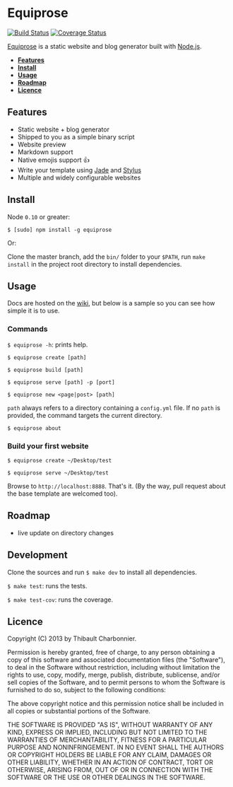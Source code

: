 # Equiprose

[![Build Status](https://api.travis-ci.org/thibaultCha/Equiprose.png)](https://travis-ci.org/thibaultCha/Equiprose) [![Coverage Status](https://coveralls.io/repos/thibaultCha/Equiprose/badge.png?branch=master)](https://coveralls.io/r/thibaultCha/Equiprose?branch=master)

[Equiprose](http://thibaultcha.github.io/Equiprose/) is a static website and blog generator built with [Node.js](http://nodejs.org).

- **[Features](#features)**
- **[Install](#install)**
- **[Usage](#usage)**
- **[Roadmap](#roadmap)**
- **[Licence](#licence)**

## Features

- Static website + blog generator
- Shipped to you as a simple binary script
- Website preview
- Markdown support
- Native emojis support :+1:
- Write your template using [Jade](http://jade-lang.com) and [Stylus](http://learnboost.github.io/stylus/)
- Multiple and widely configurable websites

## Install

Node `0.10` or greater:

```
$ [sudo] npm install -g equiprose
```

Or:

Clone the master branch, add the `bin/` folder to your `$PATH`, run `make install` in the project root directory to install dependencies.

## Usage

Docs are hosted on the [wiki](https://github.com/thibaultCha/Equiprose/wiki), but below is a sample so you can see how simple it is to use.

### Commands

`$ equiprose -h`: prints help.

`$ equiprose create [path]`

`$ equiprose build [path]`

`$ equiprose serve [path] -p [port]`

`$ equiprose new <page|post> [path]`

`path` always refers to a directory containing a `config.yml` file. If no `path` is provided, the command targets the current directory.

`$ equiprose about`

### Build your first website

`$ equiprose create ~/Desktop/test`

`$ equiprose serve ~/Desktop/test`

Browse to `http://localhost:8888`. That's it. (By the way, pull request about the base template are welcomed too).

## Roadmap

- live update on directory changes

## Development

Clone the sources and run `$ make dev` to install all dependencies.

`$ make test`: runs the tests.

`$ make test-cov`: runs the coverage.

## Licence

Copyright (C) 2013 by Thibault Charbonnier.

Permission is hereby granted, free of charge, to any person obtaining a copy of this software and associated documentation files (the "Software"), to deal in the Software without restriction, including without limitation the rights to use, copy, modify, merge, publish, distribute, sublicense, and/or sell copies of the Software, and to permit persons to whom the Software is furnished to do so, subject to the following conditions:

The above copyright notice and this permission notice shall be included in all copies or substantial portions of the Software.

THE SOFTWARE IS PROVIDED "AS IS", WITHOUT WARRANTY OF ANY KIND, EXPRESS OR IMPLIED, INCLUDING BUT NOT LIMITED TO THE WARRANTIES OF MERCHANTABILITY, FITNESS FOR A PARTICULAR PURPOSE AND NONINFRINGEMENT. IN NO EVENT SHALL THE AUTHORS OR COPYRIGHT HOLDERS BE LIABLE FOR ANY CLAIM, DAMAGES OR OTHER LIABILITY, WHETHER IN AN ACTION OF CONTRACT, TORT OR OTHERWISE, ARISING FROM, OUT OF OR IN CONNECTION WITH THE SOFTWARE OR THE USE OR OTHER DEALINGS IN THE SOFTWARE.